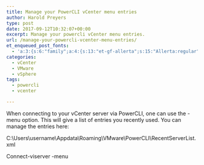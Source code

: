 ```yaml
---
title: Manage your PowerCLI vCenter menu entries
author: Harold Preyers
type: post
date: 2017-09-12T10:32:07+00:00
excerpt: Manage your powercli vCenter menu entries.
url: /manage-your-powercli-vcenter-menu-entries/
et_enqueued_post_fonts:
  - 'a:3:{s:6:"family";a:4:{s:13:"et-gf-allerta";s:15:"Allerta:regular";s:11:"et-gf-alice";s:13:"Alice:regular";s:16:"et-gf-montserrat";s:137:"Montserrat:100,200,300,regular,500,600,700,800,900,100italic,200italic,300italic,italic,500italic,600italic,700italic,800italic,900italic";s:19:"et-gf-alegreya-sans";s:112:"Alegreya+Sans:100,100italic,300,300italic,regular,italic,500,500italic,700,700italic,800,800italic,900,900italic";}s:6:"subset";a:7:{i:0;s:5:"latin";i:1;s:8:"cyrillic";i:2;s:12:"cyrillic-ext";i:3;s:9:"latin-ext";i:4;s:10:"vietnamese";i:5;s:5:"greek";i:6;s:9:"greek-ext";}s:9:"cache_key";s:72:"{"gph":-1,"divi":"4.20.2","wp":"6.1.1","enable_all_character_sets":"on"}";}'
categories:
  - vCenter
  - VMware
  - vSphere
tags:
  - powercli
  - vcenter

---
```

When connecting to your vCenter server via PowerCLI, one can use the -menu option. This will give a list of entries you recently used. You can manage the entries here:

C:\Users\username\Appdata\Roaming\VMware\PowerCLI\RecentServerList.xml

Connect-viserver -menu
